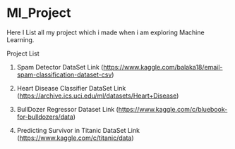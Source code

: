 # Ml_Project
Here I List all my project which i made when i am exploring Machine Learning.

Project List

1. Spam Detector
   DataSet Link
   (https://www.kaggle.com/balaka18/email-spam-classification-dataset-csv)
   
2. Heart Disease Classifier
   DataSet Link
   (https://archive.ics.uci.edu/ml/datasets/Heart+Disease)
   
3. BullDozer Regressor
   Dataset Link
   (https://www.kaggle.com/c/bluebook-for-bulldozers/data)
   
4. Predicting Survivor in Titanic
   DataSet Link
   (https://www.kaggle.com/c/titanic/data)
 
